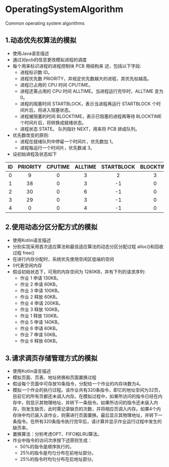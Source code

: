 # OperatingSystemAlgorithm
Common operating system algorithms

## 1.动态优先权算法的模拟
- 使用Java语言描述
- 通过对pcb的信息更改模拟进程的调度
- 每个用来标识进程的进程控制块 PCB 用结构来 述，包括以下字段:
	- 进程标识数 ID。
	- 进程优先数 PRIORITY，并规定优先数越大的进程，其优先权越高。
	- 进程已占用的 CPU 时间 CPUTIME。
	- 进程还需占用的 CPU 时间 ALLTIME。当进程运行完毕时，ALLTIME 变为 0。
	- 进程的阻塞时间 STARTBLOCK，表示当进程再运行 STARTBLOCK 个时间片后，将进入阻塞状态。
	- 进程被阻塞的时间 BLOCKTIME，表示已阻塞的进程再等待 BLOCKTIME 个时间片后，将转换成就绪状态。 
	- 进程状态 STATE。
队列指针 NEXT，用来将 PCB 排成队列。
- 优先数改变的原则:
	- 进程在就绪队列中停留一个时间片，优先数加 1。
	-  进程每运行一个时间片，优先数减 3。
- 设初始进程及状态如下

|ID|PRIORITY|CPUTIME|ALLTIME|STARTBLOCK|BLOCKTIME|STATE|
|:-:|:-:|:-:|:-:|:-:|:-:|:-:|
|0|9|0|3|2|3|READY|
|1|38|0|3|-1|0|READY|
|2|30|0|6|-1|0|READY|
|3|29|0|3|-1|0|READY|
|4|0|0|4|-1|0|READY|


## 2.使用动态分区分配方式的模拟
- 使用Kotlin语言描述
- 分别实现采用首次适应算法和最佳适应算法的动态分区分配过程 alloc()和回收过程 free()
- 在进行内存分配时，系统优先使用空闲区低端的空间
- 0代表空闲内存
- 假设初始状态下，可用的内存空间为 1280KB，并有下列的请求序列:
	- 作业 1 申请 130KB。
	- 作业 2 申请 60KB。
	- 作业 3 申请 100KB。
	- 作业 2 释放 60KB。
	- 作业 4 申请 200KB。
	- 作业 3 释放 100KB。
	- 作业 1 释放 130KB。
	- 作业 5 申请 140KB。
	- 作业 6 申请 60KB。
	- 作业 7 申请 50KB。
	- 作业 6 释放 60KB。

## 3.请求调页存储管理方式的模拟
- 使用Kotlin语言描述
- 模拟页面、页表、地址转换和页面置换过程
- 假设每个页面中可存放10条指令，分配给一个作业的内存块数为4。
- 模拟一个作业的执行过程。该作业共有320条指令，即它的地址空间为32页，目前它的所有页都还未调入内存。在模拟过程中，如果所访问的指令已经在内存中，则显示其物理地址，并转下一条指令。如果所访问的指令还未装入内存，则发生缺页，此时需记录缺页的次数，并将相应页调入内存。如果4个内存块中均已装入该作业，则需进行页面置换。最后显示其物理地址，并转下一条指令。在所有320条指令执行完毕后，请计算并显示作业运行过程中发生的缺页率。
- 置换算法：分别考虑OPT、FIFO和LRU算法。
- 作业中指令的访问次序按下述原则生成：
	- 50%的指令是顺序执行的。
	- 25%的指令是均匀分布在前地址部分。
	- 25%的指令时均匀分布在后地址部分。

 